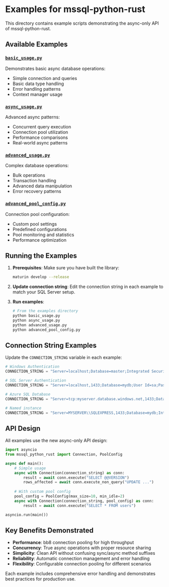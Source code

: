 # Examples for mssql-python-rust

This directory contains example scripts demonstrating the async-only API of mssql-python-rust.

## Available Examples

### [`basic_usage.py`](basic_usage.py)
Demonstrates basic async database operations:
- Simple connection and queries
- Basic data type handling
- Error handling patterns
- Context manager usage

### [`async_usage.py`](async_usage.py)
Advanced async patterns:
- Concurrent query execution
- Connection pool utilization
- Performance comparisons
- Real-world async patterns

### [`advanced_usage.py`](advanced_usage.py)
Complex database operations:
- Bulk operations
- Transaction handling
- Advanced data manipulation
- Error recovery patterns

### [`advanced_pool_config.py`](advanced_pool_config.py)
Connection pool configuration:
- Custom pool settings
- Predefined configurations
- Pool monitoring and statistics
- Performance optimization

## Running the Examples

1. **Prerequisites**: Make sure you have built the library:
   ```bash
   maturin develop --release
   ```

2. **Update connection string**: Edit the connection string in each example to match your SQL Server setup.

3. **Run examples**:
   ```bash
   # From the examples directory
   python basic_usage.py
   python async_usage.py
   python advanced_usage.py
   python advanced_pool_config.py
   ```

## Connection String Examples

Update the `CONNECTION_STRING` variable in each example:

```python
# Windows Authentication
CONNECTION_STRING = "Server=localhost;Database=master;Integrated Security=true;TrustServerCertificate=yes"

# SQL Server Authentication
CONNECTION_STRING = "Server=localhost,1433;Database=mydb;User Id=sa;Password=MyPassword;TrustServerCertificate=yes"

# Azure SQL Database
CONNECTION_STRING = "Server=tcp:myserver.database.windows.net,1433;Database=mydb;User Id=myuser@myserver;Password=mypassword;Encrypt=true"

# Named instance
CONNECTION_STRING = "Server=MYSERVER\\SQLEXPRESS,1433;Database=mydb;Integrated Security=true;TrustServerCertificate=yes"
```

## API Design

All examples use the new async-only API design:

```python
import asyncio
from mssql_python_rust import Connection, PoolConfig

async def main():
    # Simple usage
    async with Connection(connection_string) as conn:
        result = await conn.execute("SELECT @@VERSION")
        rows_affected = await conn.execute_non_query("UPDATE ...")
    
    # With custom pool config
    pool_config = PoolConfig(max_size=10, min_idle=2)
    async with Connection(connection_string, pool_config) as conn:
        result = await conn.execute("SELECT * FROM users")

asyncio.run(main())
```

## Key Benefits Demonstrated

- **Performance**: bb8 connection pooling for high throughput
- **Concurrency**: True async operations with proper resource sharing
- **Simplicity**: Clean API without confusing sync/async method suffixes
- **Reliability**: Automatic connection management and error handling
- **Flexibility**: Configurable connection pooling for different scenarios

Each example includes comprehensive error handling and demonstrates best practices for production use.
